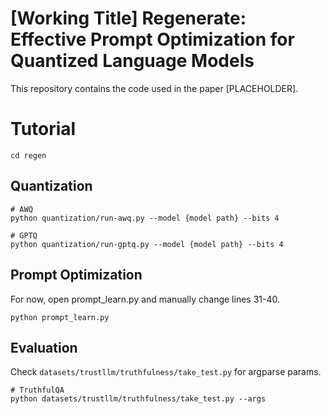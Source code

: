 # [Working Title] Regenerate: Effective Prompt Optimization for Quantized Language Models
This repository contains the code used in the paper [PLACEHOLDER].

# Tutorial
```shell
cd regen
```
## Quantization
```shell
# AWQ
python quantization/run-awq.py --model {model path} --bits 4

# GPTQ
python quantization/run-gptq.py --model {model path} --bits 4
```

## Prompt Optimization
For now, open prompt_learn.py and manually change lines 31-40.
```shell
python prompt_learn.py
```

## Evaluation
Check `datasets/trustllm/truthfulness/take_test.py` for argparse params.
```shell
# TruthfulQA
python datasets/trustllm/truthfulness/take_test.py --args
```

